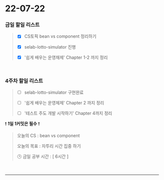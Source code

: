 # 22-07-22
### 금일 할일 리스트

> - [x] CS토픽  bean vs component 정리하기
>
> - [x] selab-lotto-simulator 진행
> 
> - [x] '쉽게 배우는 운영채제' Chapter 1-2 까지 정리
<br/>

### 4주차 할일 리스트

> - [ ]  selab-lotto-simulator 구현완료
>
> - [ ]  '쉽게 배우는 운영체제' Chapter 2 까지 정리
> 
> - [ ] '테스트 주도 개발 시작하기' Chapter 4까지 정리


❗ **1일 1커밋은 필수** ❗
> 오늘의 CS : bean vs component
>
> 오늘의 목표 :  자투리 시간 집중 하기 
>
> 🕒 금일 공부 시간 :  [ 6시간 ]


<br/>

------------  